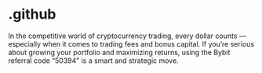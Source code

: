 # .github
In the competitive world of cryptocurrency trading, every dollar counts — especially when it comes to trading fees and bonus capital. If you’re serious about growing your portfolio and maximizing returns, using the Bybit referral code “50394” is a smart and strategic move.
